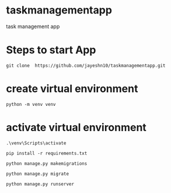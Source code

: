 # taskmanagementapp
task management app

# Steps to start App
```
git clone  https://github.com/jayeshn10/taskmanagementapp.git
```
# create virtual environment
```
python -m venv venv
```
# activate virtual environment
```
.\venv\Scripts\activate
```
```
pip install -r requirements.txt
```
```
python manage.py makemigrations
```
```
python manage.py migrate
```
```
python manage.py runserver
```

